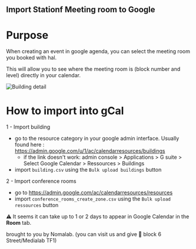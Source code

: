Import Stationf Meeting room to Google
--------------------------------------

# Purpose

When creating an event in google agenda, you can select the meeting room you booked with hal.

This will allow you to see where the meeting room is (block number and level) directly in your calendar.

![Building detail](example.png?raw=true "Title")

# How to import into gCal

1 - Import building 

- go to the resource category in your google admin interface. Usually found here : https://admin.google.com/u/1/ac/calendarresources/buildings
    - if the link doesn't work: admin console > Applications > G suite > Select Google Calendar > Ressources > Buildings
- import `building.csv` using the `Bulk upload buildings` button

2 - Import conference rooms

- go to https://admin.google.com/ac/calendarresources/resources
- import `conference_rooms_create_zone.csv` using the `Bulk upload ressources` button

:warning: It seems it can take up to 1 or 2 days to appear in Google Calendar in the **Room** tab.

brought to you by Nomalab. (you can visit us and give :beer: block 6 Street/Medialab TF1)


